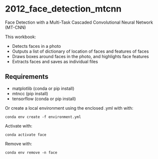 # 2012_face_detection_mtcnn

Face Detection with a Multi-Task Cascaded Convolutional Neural Network (MT-CNN)

This workbook:

* Detects faces in a photo
* Outputs a list of dictionary of location of faces and features of faces
* Draws boxes around faces in the photo, and highlights face features
* Extracts faces and saves as individual files


## Requirements

* matplotlib (conda or pip install)
* mtncc (pip install)
* tensorflow (conda or pip install)

Or create a local environment using the enclosed .yml with with:

`conda env create -f environment.yml`

Activate with: 

`conda activate face`

Remove with:

`conda env remove -n face`

